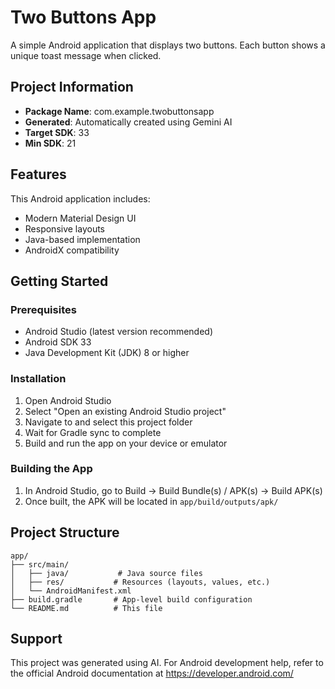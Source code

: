 # Two Buttons App

A simple Android application that displays two buttons. Each button shows a unique toast message when clicked.

## Project Information
- **Package Name**: com.example.twobuttonsapp
- **Generated**: Automatically created using Gemini AI
- **Target SDK**: 33
- **Min SDK**: 21

## Features
This Android application includes:
- Modern Material Design UI
- Responsive layouts
- Java-based implementation
- AndroidX compatibility

## Getting Started

### Prerequisites
- Android Studio (latest version recommended)
- Android SDK 33
- Java Development Kit (JDK) 8 or higher

### Installation
1. Open Android Studio
2. Select "Open an existing Android Studio project"
3. Navigate to and select this project folder
4. Wait for Gradle sync to complete
5. Build and run the app on your device or emulator

### Building the App
1. In Android Studio, go to Build → Build Bundle(s) / APK(s) → Build APK(s)
2. Once built, the APK will be located in `app/build/outputs/apk/`

## Project Structure
```
app/
├── src/main/
│   ├── java/           # Java source files
│   ├── res/           # Resources (layouts, values, etc.)
│   └── AndroidManifest.xml
├── build.gradle       # App-level build configuration
└── README.md          # This file
```

## Support
This project was generated using AI. For Android development help, refer to the official Android documentation at https://developer.android.com/
